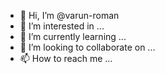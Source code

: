- 👋 Hi, I’m @varun-roman
- 👀 I’m interested in ...
- 🌱 I’m currently learning ...
- 💞️ I’m looking to collaborate on ...
- 📫 How to reach me ...

<!---
varun-roman/varun-roman is a ✨ special ✨ repository because its `README.md` (this file) appears on your GitHub profile.
You can click the Preview link to take a look at your changes.
--->

